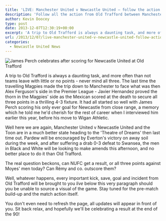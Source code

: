 ```yaml
---
title: 'LIVE: Manchester United v Newcastle United – follow the action'
description: 'Follow all the action from Old Trafford between Manchester United v Newcastle United LIVE. Every kick, save, goal - before your eyes courtesy of TyneTime.'
author: Kevin Doocey
type: post
date: 2013-12-07T12:30:19+00:00
excerpt: 'A trip to Old Trafford is always a daunting task, and more often than not teams leave with little or no points - never mind all three. The last time the travelling Magpies made the trip down to Manchester..'
url: /2013/12/07/live-manchester-united-v-newcastle-united-follow-action/
categories:
  - Newcastle United News
---
```


![James Perch celebrates after scoring for Newcastle United at Old Trafford](https://www.tynetime.com/wp-content/uploads/2013/12/James-Perch-Manchester-United.jpg "Perch - Put Newcastle United ahead against Manchester United last time out")

A trip to Old Trafford is always a daunting task, and more often than not teams leave with little or no points - never mind all three. The last time the travelling Magpies made the trip down to Manchester to face what was then Alex Ferguson's side in the Premier League - Javier Hernandez proved the thorn in the Magpies' side as the Mexican scored at the death to secure all three points in a thrilling 4-3 fixture. It had all started so well with James Perch scoring his only ever goal for Newcastle from close range, a memory which he told me he'd cherish for the rest of career when I interviewed him earlier this year, before his move to Wigan  Athletic.

Well here we are again, Manchester United v Newcastle United and the Toon are in a much better state heading to the 'Theatre of Dreams' then last time out. Pardew will be encouraged by Everton's victory on away soil during the week, and after suffering a drab 0-3 defeat to Swansea, the men in Black and White will be looking to make amends this afternoon, and no better place to do it than Old Trafford.

The real question beckons, can NUFC get a result, or all three points against Moyes' men today? Can Rémy and co. outscore them?

Well, whatever happens, every important kick, save, goal and incident from Old Trafford will be brought to you _live_ below this very paragraph should you be unable to source a visual of the game. Stay tuned for the pre-match build-up and the match action itself.

You don't even need to refresh the page, all updates will appear in front of you. Sit back relax, and hopefully we'll be celebrating a result at the end of the 90!
